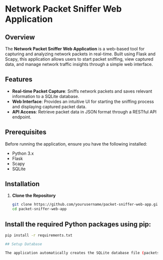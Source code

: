 # Network Packet Sniffer Web Application

## Overview

The **Network Packet Sniffer Web Application** is a web-based tool for capturing and analyzing network packets in real-time. Built using Flask and Scapy, this application allows users to start packet sniffing, view captured data, and manage network traffic insights through a simple web interface.

## Features

- **Real-time Packet Capture**: Sniffs network packets and saves relevant information to a SQLite database.
- **Web Interface**: Provides an intuitive UI for starting the sniffing process and displaying captured packet data.
- **API Access**: Retrieve packet data in JSON format through a RESTful API endpoint.

## Prerequisites

Before running the application, ensure you have the following installed:

- Python 3.x
- Flask
- Scapy
- SQLite

## Installation

1. **Clone the Repository**

   ```bash
   git clone https://github.com/yourusername/packet-sniffer-web-app.git
   cd packet-sniffer-web-app

## Install the required Python packages using pip:

```bash
pip install -r requirements.txt

## Setup Database

The application automatically creates the SQLite database file (packets.db) when run for the first time. Ensure the script has the necessary permissions to write to the directory.

